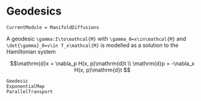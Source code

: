 # Geodesics

```@meta
CurrentModule = ManifoldDiffusions
```
A geodesic ``\gamma:I\to\mathcal{M}`` with ``\gamma_0=x\in\mathcal{M}`` and ``\dot{\gamma}_0=v\in T_x\mathcal{M}`` is modelled as a solution to the Hamiltonian system

```math
\mathrm{d}x = \nabla_p H(x, p)\mathrm{d}t \\
\mathrm{d}p = -\nabla_x H(x, p)\mathrm{d}t  
```

```@docs
Geodesic
ExponentialMap
ParallelTransport
```
